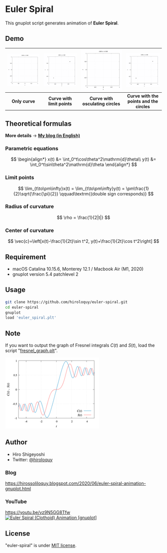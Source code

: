 # Euler Spiral
This gnuplot script generates animation of **Euler Spiral**.

<!-- ## Documents
The details of the script and comparison of the outputted samples are documented in my blog.
My blog is written in Japanese, but you can translate it in your language by GTranslate.  
- [Japanese (original)](https://hiroloquy.com/2020/09/03/gnuplot_compare_9_terminals/)
- [English (auto translated)](https://hiroloquy-com.translate.goog/2020/09/03/gnuplot_compare_9_terminals/?_x_tr_sl=ja&_x_tr_tl=en&_x_tr_hl=ja&_x_tr_pto=wapp) -->

## Demo
|![curve.gif](curve.gif)|![convergence_point.gif](convergence_point.gif)|![osculating_circle.gif](osculating_circle.gif)|![point_and_circle.gif](point_and_circle.gif)|
|:---:|:---:|:---:|:---:|
|**Only curve**|**Curve with limit points**|**Curve with osculating circles**|**Curve with the points and the circles**|

<!-- ## Features -->
## Theoretical formulas
**More details** → [**My blog (in English)**](https://hirossoliloquy.blogspot.com/2020/06/euler-spiral-animation-gnuplot.html)
### Parametric equations
$$
\begin{align*}
x(t) &= \int_0^t\cos\theta^2\mathrm{d}\theta\\
y(t) &= \int_0^t\sin\theta^2\mathrm{d}\theta
\end{align*}
$$

### Limit points
$$
\lim_{t\to\pm\infty}x(t) = \lim_{t\to\pm\infty}y(t) = \pm\frac{1}{2}\sqrt{\frac{\pi}{2}}
\qquad\textrm{(double sign corresponds)}
$$

### Radius of curvature 
$$
\rho = \frac{1}{2|t|}
$$

### Center of curvature 
$$
\vec{c}=\left[x(t)-\frac{1}{2t}\sin t^2,  y(t)+\frac{1}{2t}\cos t^2\right]
$$

<!-- # Operating environment -->
## Requirement
- macOS Catalina 10.15.6, Monterey 12.1 / Macbook Air (M1, 2020)
- gnuplot version 5.4 patchlevel 2

<!-- # Installation -->
 
## Usage
```sh
git clone https://github.com/hiroloquy/euler-spiral.git
cd euler-spiral
gnuplot
load 'euler_spiral.plt'
```

## Note
If you want to output the graph of Fresnel integrals $C(t)$ and $S(t)$, load the script "[fresnel_graph.plt](fresnel_graph.plt)".

<img src="fresnelCS.png" alt="fresnelCS.png" width="60%">

## Author
* Hiro Shigeyoshi
* Twitter: [@hiroloquy](https://twitter.com/hiroloquy)

### Blog
https://hirossoliloquy.blogspot.com/2020/06/euler-spiral-animation-gnuplot.html

### YouTube
https://youtu.be/vz9N5GG8Tfw  
[![Euler Spiral (Clothoid) Animation [gnuplot]](http://img.youtube.com/vi/VMlZzhmW3vg/0.jpg)](https://youtu.be/VMlZzhmW3vg "Euler Spiral (Clothoid) Animation [gnuplot]")

## License
"euler-spiral" is under [MIT license](https://github.com/hiroloquy/euler-spiral/blob/master/LICENSE).
 
